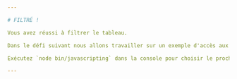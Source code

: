 ```yaml
---

# FILTRÉ !

Vous avez réussi à filtrer le tableau.

Dans le défi suivant nous allons travailler sur un exemple d'accès aux valeurs d'un tableau.

Exécutez `node bin/javascripting` dans la console pour choisir le prochain défi.

---
```

